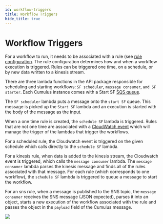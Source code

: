 ```yaml
---
id: workflow-triggers
title: Workflow Triggers
hide_title: true
---
```


# Workflow Triggers
For a workflow to run, it needs to be associated with a rule (see [rule configuration](data-cookbooks/setup.md#rules). The rule configuration determines how and when a workflow execution is triggered. Rules can be triggered one time, on a schedule, or by new data written to a kinesis stream.

There are three lambda functions in the API package responsible for scheduling and starting workflows: `SF scheduler`, `message consumer`, `and SF starter`. Each Cumulus instance comes with a Start SF [SQS queue](https://aws.amazon.com/sqs/).

The `SF scheduler` lambda puts a message onto the `start SF` queue. This message is picked up the `Start SF` lambda and an execution is started with the body of the message as the input.

When a one time rule is created, the `schedule SF` lambda is triggered. Rules that are not one time are associated with a [CloudWatch event](https://docs.aws.amazon.com/AmazonCloudWatch/latest/events/WhatIsCloudWatchEvents.html) which will manage the trigger of the lambdas that trigger the workflows.

For a scheduled rule, the Cloudwatch event is triggered on the given schedule which calls directly to the `schedule SF` lambda. 

For a kinesis rule, when data is added to the kinesis stream, the Cloudwatch event is triggered, which calls the `message consumer` lambda. The `message consumer` lambda parses the kinesis message and finds all of the rules associated with that message. For each rule (which corresponds to one workflow), the `schedule SF` lambda is triggered to queue a message to start the workflow.

For an sns rule, when a message is published to the SNS topic, the `message consumer` receives the SNS message (JSON expected), parses it into an object, starts a new execution of the workflow associated with the rule and passes the object in the `payload` field of the Cumulus message.

![](assets/schedule-workflows.png)

